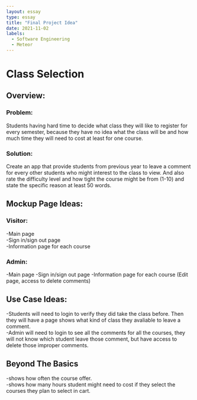 ```yaml
---
layout: essay
type: essay
title: "Final Project Idea"
date: 2021-11-02
labels:
  - Software Engineering
  - Meteor
---
```

<h1>Class Selection</h1> 
<h2>Overview:</h2>
<h3>Problem:</h3> Students having hard time to decide what class they will like to register for every semester, because they have no idea what the class will be and how much time they will need to cost at least for one course.
<h3>Solution:</h3> Create an app that provide students from previous year to leave a comment for every other students who might interest to the class to view. And also rate the difficulty level and how tight the course might be from (1-10) and state the specific reason at least 50 words.

<h2>Mockup Page Ideas:</h2>
  <h3>Visitor:</h3>
    -Main page <br/>
    -Sign in/sign out page <br/>
    -Information page for each course <br/>
  <h3>Admin:</h3>
    -Main page 
    -Sign in/sign out page 
    -Information page for each course (Edit page, access to delete comments) 
    
<h2>Use Case Ideas:</h2>
  -Students will need to login to verify they did take the class before. Then they will have a page shows what kind of class they avaliable to leave a comment.<br/>
  -Admin will need to login to see all the comments for all the courses, they will not know which student leave those comment, but have access to delete those improper comments.<br/>
  
<h2> Beyond The Basics </h2>
-shows how often the course offer.<br/>
-shows how many hours student might need to cost if they select the courses they plan to select in cart.
